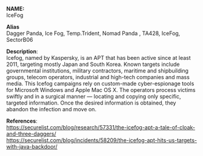 **NAME:**  
IceFog  
  
**Alias**  
Dagger Panda, Ice Fog, Temp.Trident, Nomad Panda , TA428, IceFog, SectorB06  
  
**Description**:   
Icefog, named by Kaspersky, is an APT that has been active since at least 2011, targeting mostly Japan and South Korea. Known targets include governmental institutions, military contractors, maritime and shipbuilding groups, telecom operators, industrial and high-tech companies and mass media.
This Icefog campaigns rely on custom-made cyber-espionage tools for Microsoft Windows and Apple Mac OS X. The operators process victims swiftly and in a surgical manner — locating and copying only specific, targeted information. Once the desired information is obtained, they abandon the infection and move on.

**References**:  
https://securelist.com/blog/research/57331/the-icefog-apt-a-tale-of-cloak-and-three-daggers/  
https://securelist.com/blog/incidents/58209/the-icefog-apt-hits-us-targets-with-java-backdoor/